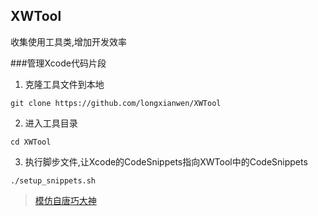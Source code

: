 ## XWTool
收集使用工具类,增加开发效率

###管理Xcode代码片段
1. 克隆工具文件到本地
```
git clone https://github.com/longxianwen/XWTool
```
2. 进入工具目录
```
cd XWTool
```

3. 执行脚步文件,让Xcode的CodeSnippets指向XWTool中的CodeSnippets
```
./setup_snippets.sh
```

> [模仿自唐巧大神](https://github.com/tangqiaoboy/xcode_tool)
